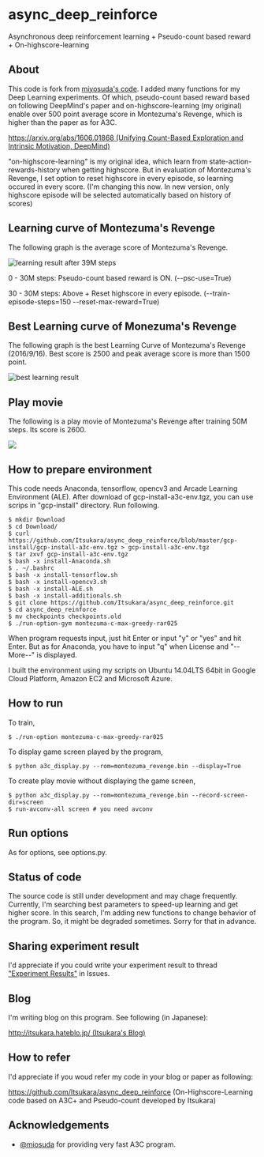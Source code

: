 # async_deep_reinforce

Asynchronous deep reinforcement learning + Pseudo-count based reward + On-highscore-learning

## About

This code is fork from [miyosuda's code](https://github.com/miyosuda/async_deep_reinforce). I added many functions for my Deep Learning experiments. Of which, pseudo-count based reward based on following DeepMind's paper and on-highscore-learning (my original) enable over 500 point average score in Montezuma's Revenge, which is higher than the paper as for A3C.
 
[https://arxiv.org/abs/1606.01868 (Unifying Count-Based Exploration and Intrinsic Motivation, DeepMind)](https://arxiv.org/abs/1606.01868)

"on-highscore-learning" is my original idea, which learn from state-action-rewards-history when getting highscore. But in evaluation of Montezuma's Revenge, I set option to reset highscore in every episode, so learning occured in every score. (I'm changing this now. In new version, only highscore episode will be selected automatically based on history of scores) 

## Learning curve of Montezuma's Revenge

The following graph is the average score of Montezuma's Revenge.

![learning result after 39M steps](https://github.com/Itsukara/async_deep_reinforce/blob/master/learning-curves/montezuma-psc-39M.png)

0 - 30M steps: Pseudo-count based reward is ON. (--psc-use=True)

30 - 30M steps: Above + Reset highscore in every episode. (--train-episode-steps=150 --reset-max-reward=True)

## Best Learning curve of Monezuma's Revenge

The following graph is the best Learning Curve of Montezuma's Revenge (2016/9/16). Best score is 2500 and peak average score is more than 1500 point. 
 
![best learning result](https://cdn-ak.f.st-hatena.com/images/fotolife/I/Itsukara/20160916/20160916141555.png)

## Play movie

The following is a play movie of Montezuma's Revenge after training 50M steps. Its score is 2600.

[![](http://img.youtube.com/vi/tts3wOPnKQE/0.jpg)](https://www.youtube.com/watch?v=tts3wOPnKQE)

## How to prepare environment

This code needs Anaconda, tensorflow, opencv3 and Arcade Learning Environment (ALE). After download of gcp-install-a3c-env.tgz, you can use scrips in "gcp-install" directory. Run following.
 
    $ mkdir Download
    $ cd Download/
    $ curl https://github.com/Itsukara/async_deep_reinforce/blob/master/gcp-install/gcp-install-a3c-env.tgz > gcp-install-a3c-env.tgz
    $ tar zxvf gcp-install-a3c-env.tgz
    $ bash -x install-Anaconda.sh
    $ . ~/.bashrc
    $ bash -x install-tensorflow.sh
    $ bash -x install-opencv3.sh
    $ bash -x install-ALE.sh
    $ bash -x install-additionals.sh
    $ git clone https://github.com/Itsukara/async_deep_reinforce.git
    $ cd async_deep_reinforce
    $ mv checkpoints checkpoints.old
    $ ./run-option-gym montezuma-c-max-greedy-rar025

When program requests input, just hit Enter or input "y" or "yes" and hit Enter. But as for Anaconda, you have to input "q" when License and "--More--" is displayed.

I built the environment using my scripts on Ubuntu 14.04LTS 64bit in Google Cloud Platform, Amazon EC2 and Microsoft Azure. 

## How to run

To train,

    $ ./run-option montezuma-c-max-greedy-rar025

To display game screen played by the program,

    $ python a3c_display.py --rom=montezuma_revenge.bin --display=True

To create play movie without displaying the game screen,

    $ python a3c_display.py --rom=montezuma_revenge.bin --record-screen-dir=screen
    $ run-avconv-all screen # you need avconv

## Run options

As for options, see options.py.

## Status of code

The source code is still under development and may chage frequently. Currently, I'm searching best parameters to speed-up learning and get higher score. In this search, I'm adding new functions to change behavior of the program. So, it might be degraded sometimes. Sorry for that in advance.

## Sharing experiment result

I'd appreciate if you could write your experiment result to thread ["Experiment Results"](https://github.com/Itsukara/async_deep_reinforce/issues/3) in Issues. 

## Blog

I'm writing blog on this program. See following (in Japanese):

[http://itsukara.hateblo.jp/ (Itsukara's Blog)](http://itsukara.hateblo.jp/)

## How to refer

I'd appreciate if you woud refer my code in your blog or paper as following:

https://github.com/Itsukara/async_deep_reinforce (On-Highscore-Learning code based on A3C+ and Pseudo-count developed by Itsukara) 

## Acknowledgements

- [@miosuda](https://github.com/miyosuda/async_deep_reinforce) for providing very fast A3C program.

